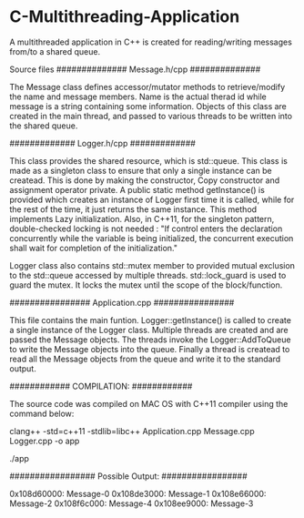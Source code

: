 # C-Multithreading-Application
A multithreaded application in C++ is created for reading/writing messages from/to a shared queue. 

Source files
##############
Message.h/cpp
##############

The Message class defines accessor/mutator methods to retrieve/modify the name and message members. Name is the actual therad id while message is a string containing some information. Objects of this class are created in the main thread, and passed to various threads to be written into the shared queue.

#############
Logger.h/cpp
#############

This class provides the shared resource, which is std::queue<Message>. This class is made as a singleton class to ensure that only a single instance can be createad. This is done by making the constructor, Copy constructor and assignment operator private. A public static method getInstance() is provided which creates an instance of Logger first time it is called, while for the rest of the time, it just returns the same instance. This method implements Lazy initialization. Also, in C++11, for the singleton pattern, double-checked locking is not needed : "If control enters the declaration concurrently while the variable is being initialized, the concurrent execution shall wait for completion of the initialization."

Logger class also contains std::mutex member to provided mutual exclusion to the std::queue accessed by multiple threads. std::lock_guard is used to guard the mutex. It locks the mutex until the scope of the block/function.

################
Application.cpp 
################

This file contains the main funtion. Logger::getInstance() is called to create a single instance of the Logger class. Multiple threads are created and are passed the Message objects. The threads invoke the Logger::AddToQueue to write the Message objects into the queue. Finally a thread is createad to read all the Message objects from the queue and write it to the standard output.

############
COMPILATION:
############

The source code was compiled on MAC OS with C++11 compiler using the command below:

clang++ -std=c++11 -stdlib=libc++ Application.cpp Message.cpp Logger.cpp -o app

./app

#################
Possible Output:
#################

0x108d60000: Message-0
0x108de3000: Message-1
0x108e66000: Message-2
0x108f6c000: Message-4
0x108ee9000: Message-3

